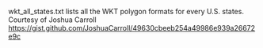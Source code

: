 wkt_all_states.txt lists all the WKT polygon formats for every U.S. states.
Courtesy of Joshua Carroll
https://gist.github.com/JoshuaCarroll/49630cbeeb254a49986e939a26672e9c
